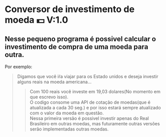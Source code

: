 # Conversor de investimento de moeda :dollar: V:1.0
## Nesse pequeno programa é possivel calcular o investimento de compra de uma moeda para outra.
Por exemplo:
>Digamos que você iŕa viajar para os Estado unidos e deseja investir alguns reais na moeda americana...
>>Com 100 reais você investe em 19,03 dolares(No momento em que escrevo isso).<br>
O codigo consome uma API de cotação de moedas(que é atualizada a cada 30 seg.) e por isso estará sempre atualizado com o valor da moeda em questão.<br>
Nessa primeira versão é possivel investir apenas do Real Brasileiro em outras moedas, mas futuramente outras versões serão implementadas outras moedas.
